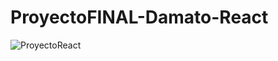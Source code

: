 ﻿# ProyectoFINAL-Damato-React

 
![ProyectoReact](https://github.com/Maurideveloper/PreEntrega1-Damato-React/assets/132011002/2bb37a4d-8785-4365-bf0b-96eb77b81231)
